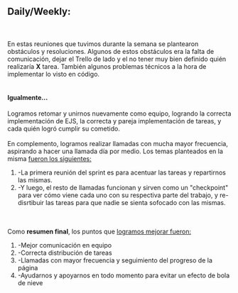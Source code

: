 <h2>Daily/Weekly: </h2>
<br>
<br>
En estas reuniones que tuvimos durante la semana se plantearon obstáculos y resoluciones.
Algunos de estos obstáculos era la falta de comunicación, dejar el Trello de lado y el no tener muy bien definido quién realizaría <strong>X</strong> tarea. También algunos problemas técnicos a la hora de implementar lo visto en código.
<br>
<br>
<h4>Igualmente...</h4>
Logramos retomar y unirnos nuevamente como equipo, logrando la correcta implementación de EJS, la correcta y pareja implementación de tareas, y cada quién logró cumplir su cometido.
<br>
<br>
En complemento, logramos realizar llamadas con mucha mayor frecuencia, aspirando a hacer una llamada día por medio. Los temas planteados en la misma <u>fueron los siguientes:</u>
<br>
<ol>
<li>-La primera reunión del sprint es para acentuar las tareas y repartirnos las mismas.</li>
<li>-Y luego, el resto de llamadas funcionan y sirven como un "checkpoint" para ver cómo viene cada uno con su respectiva parte del trabajo, y re-disrtibuir las tareas para que nadie se sienta sofocado con las mismas.</li>
</ol>
<br>
<br>
Como <b>resumen final</b>, los puntos que <u>logramos mejorar fueron:</u>
<ol>
<li>-Mejor comunicación en equipo</li>
<li>-Correcta distribución de tareas</li>
<li>-Llamadas con mayor frecuencia y seguimiento del progreso de la página</li>
<li>-Ayudarnos y apoyarnos en todo momento para evitar un efecto de bola de nieve</li>
</ol>

